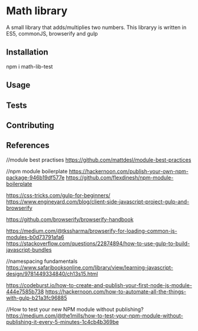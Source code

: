 Math library
=========

A small library that adds/multiplies two numbers. This libraryy is written in ES5, commonJS, browserify and gulp

## Installation

 npm i math-lib-test

## Usage


## Tests


## Contributing

## References

//module best practises
https://github.com/mattdesl/module-best-practices

//npm module boilerplate
https://hackernoon.com/publish-your-own-npm-package-946b19df577e
https://github.com/flexdinesh/npm-module-boilerplate

https://css-tricks.com/gulp-for-beginners/
https://www.engineyard.com/blog/client-side-javascript-project-gulp-and-browserify

https://github.com/browserify/browserify-handbook

https://medium.com/@tkssharma/browserify-for-loading-common-js-modules-b0d73791afa6
https://stackoverflow.com/questions/22874894/how-to-use-gulp-to-build-javascript-bundles

//namespacing fundamentals
https://www.safaribooksonline.com/library/view/learning-javascript-design/9781449334840/ch13s15.html


https://codeburst.io/how-to-create-and-publish-your-first-node-js-module-444e7585b738
https://hackernoon.com/how-to-automate-all-the-things-with-gulp-b21a3fc96885

//How to test your new NPM module without publishing?
https://medium.com/@the1mills/how-to-test-your-npm-module-without-publishing-it-every-5-minutes-1c4cb4b369be
